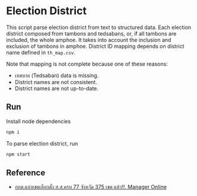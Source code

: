 # Election District

This script parse election district from text to structured data. Each election district composed from tambons and tedsabans, or, if all tambons are included, the whole amphoe. It takes into account the inclusion and exclusion of tambons in amphoe. District ID mapping depends on district name defined in `th_map.csv`.

Note that mapping is not complete because one of these reasons:

- เทศบาล (Tedsaban) data is missing.
- District names are not consistent.
- District names are not up-to-date.

## Run

Install node dependencies

```bash
npm i
```

To parse election district, run

```bash
npm start
```

## Reference

- [กกต.แบ่งเขตเลือกตั้ง ส.ส.ครบ 77 จังหวัด 375 เขต แล้ว!!. Manager Online](https://mgronline.com/politics/detail/9540000049741)
